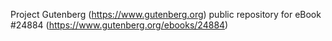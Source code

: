 Project Gutenberg (https://www.gutenberg.org) public repository for eBook #24884 (https://www.gutenberg.org/ebooks/24884)

